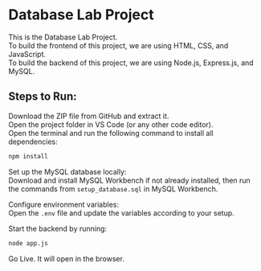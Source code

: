 # Database Lab Project

This is the Database Lab Project.  
To build the frontend of this project, we are using HTML, CSS, and JavaScript.  
To build the backend of this project, we are using Node.js, Express.js, and MySQL.

## Steps to Run:
Download the ZIP file from GitHub and extract it.  
Open the project folder in VS Code (or any other code editor).  
Open the terminal and run the following command to install all dependencies:
```sh
npm install
```
Set up the MySQL database locally:  
Download and install MySQL Workbench if not already installed, then run the commands from `setup_database.sql` in MySQL Workbench.  

Configure environment variables:  
Open the `.env` file and update the variables according to your setup.  

Start the backend by running:
```sh
node app.js
```
Go Live. It will open in the browser.
